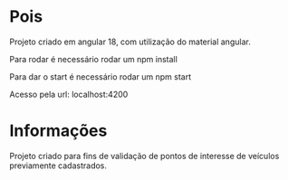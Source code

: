 # Pois

Projeto criado em angular 18, com utilização do material angular.

Para rodar é necessário rodar um npm install

Para dar o start é necessário rodar um npm start

Acesso pela url: localhost:4200

# Informações

Projeto criado para fins de validação de pontos de interesse de veículos previamente cadastrados.
